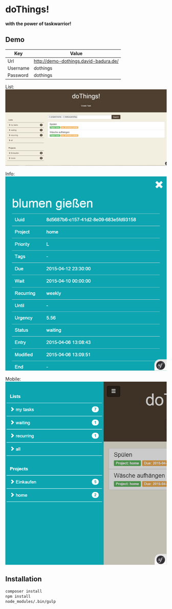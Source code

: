 doThings!
=========

**with the power of taskwarrior!**

## Demo

|Key|Value|
|---|-----|
|Url|http://demo-dothings.david-badura.de/|
|Username|dothings|
|Password|dothings|

List:
![list](docs/list.png)

Info:
![info](docs/info.png)

Mobile:
![mobil](docs/mobile.png)

Installation
------------

```
composer install
npm install
node_modules/.bin/gulp
```
